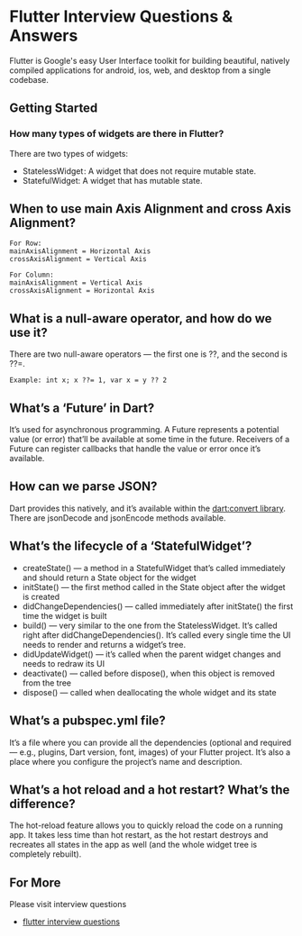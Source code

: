 # Flutter Interview Questions & Answers

Flutter is Google's easy User Interface toolkit for building beautiful, natively compiled applications for android, ios, web, and desktop from a single codebase.

## Getting Started

### How many types of widgets are there in Flutter?

There are two types of widgets:
* StatelessWidget : A widget that does not require mutable state.
* StatefulWidget: A widget that has mutable state.



## When to use main Axis Alignment and cross Axis Alignment?

`````
For Row:
mainAxisAlignment = Horizontal Axis
crossAxisAlignment = Vertical Axis

For Column:
mainAxisAlignment = Vertical Axis
crossAxisAlignment = Horizontal Axis
`````
## What is a null-aware operator, and how do we use it?
There are two null-aware operators — the first one is ??, and the second is ??=.
`````
Example: int x; x ??= 1, var x = y ?? 2
`````

## What’s a ‘Future’ in Dart?
It’s used for asynchronous programming. A Future represents a potential value (or error) that’ll be available at some time in the future.
Receivers of a Future can register callbacks that handle the value or error once it’s available.

## How can we parse JSON?
Dart provides this natively, and it’s available within the [dart:convert library](https://api.dart.dev/stable/2.7.2/dart-convert/dart-convert-library.html). There are jsonDecode and jsonEncode methods available.

## What’s the lifecycle of a ‘StatefulWidget’?
* createState() — a method in a StatefulWidget that’s called immediately and should return a State object for the widget
* initState() — the first method called in the State object after the widget is created
* didChangeDependencies() — called immediately after initState() the first time the widget is built
* build() — very similar to the one from the StatelessWidget. It’s called right after didChangeDependencies(). It’s called every single time the UI needs to render and returns a widget’s tree.
* didUpdateWidget() — it’s called when the parent widget changes and needs to redraw its UI
* deactivate() — called before dispose(), when this object is removed from the tree
* dispose() — called when deallocating the whole widget and its state

## What’s a pubspec.yml file?
It’s a file where you can provide all the dependencies (optional and required — e.g., plugins, Dart version, font, images) of your Flutter project. It’s also a place where you configure the project’s name and description.

## What’s a hot reload and a hot restart? What’s the difference?
The hot-reload feature allows you to quickly reload the code on a running app. It takes less time than hot restart, as the hot restart destroys and recreates all states in the app as well (and the whole widget tree is completely rebuilt).

## For More

Please visit interview questions
* [flutter interview questions](https://www.interviewquestions.app/flutter-interview-questions-answers-2021/)
